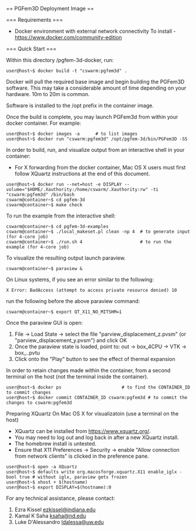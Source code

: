 == PGFem3D Deployment Image ==

=== Requirements ===
  * Docker environment with external network connectivity
    To install - https://www.docker.com/community-edition    

=== Quick Start ===

Within this directory /pgfem-3d-docker, run:
```
user@host~$ docker build -t "cswarm:pgfem3d" .
```

Docker will pull the required base image and begin building the
PGFem3D software. This may take a considerable amount of time
depending on your hardware. 10m to 20m is common.

Software is installed to the /opt prefix in the container image.

Once the build is complete, you may launch PGFem3d from within your
docker container. For example:
```
user@host~$ docker images -a      # to list images
user@host~$ docker run "cswarm:pgfem3d" /opt/pgfem-3d/bin/PGFem3D -SS
```

In order to build, run, and visualize output from an interactive shell in your
container:
 * For X forwarding from the docker container, Mac OS X users must first follow
   XQuartz instructions at the end of this document.

```
user@host~$ docker run --net=host -e DISPLAY --volume="$HOME/.Xauthority:/home/cswarm/.Xauthority:rw" -ti "cswarm:pgfem3d" /bin/bash
cswarm@container~$ cd pgfem-3d
cswarm@container~$ make check
```

To run the example from the interactive shell:
```
cswarm@container~$ cd pgfem-3d-examples 
cswarm@container~$ ./local_makeset.pl clean -np 4  # to generate input (for 4-core job)
cswarm@container~$ ./run.sh 4                      # to run the example (for 4-core job)
```

To visualize the resulting output launch paraview.
```
cswarm@container~$ paraview &
```

On Linux systems, if you see an error similar to the following:

```
X Error: BadAccess (attempt to access private resource denied) 10
```

run the following before the above paraview command:

```
cswarm@container~$ export QT_X11_NO_MITSHM=1
```

Once the paraview GUI is open:
1. File -> Load State -> select the file "parview_displacement_z.pvsm" (or "parview_displacement_y.pvsm") and click OK
2. Once the paraview state is loaded, point to: out -> box_4CPU -> VTK -> box_..pvtu 
3. Click onto the "Play" button to see the effect of thermal expansion

In order to retain changes made within the container, from a second terminal on
the host (not the terminal inside the container).

```
user@host~$ docker ps                       # to find the CONTAINER_ID to commit changes
user@host~$ docker commit CONTAINER_ID cswarm:pgfem3d # to commit the changes to cswarm:pgfem3d
```

Preparing XQuartz On Mac OS X for visualizatoin (use a terminal on the host)
 * XQuartz can be installed from https://www.xquartz.org/.
 * You may need to log out and log back in after a new XQuartz install.
 * The homebrew install is untested.
 * Ensure that X11 Preferences -> Security -> enable "Allow connection from
   network clients" is clicked in the preference pane.

```
user@host~$ open -a XQuartz
user@host~$ defaults write org.macosforge.xquartz.X11 enable_iglx -bool true # without iglx, paraview gets frozen
user@host~$ xhost + $(hostname)
user@host~$ export DISPLAY=$(hostname):0 
```

For any technical assistance, please contact:
1. Ezra Kissel <ezkissel@indiana.edu>
2. Kamal K Saha <ksaha@nd.edu>
3. Luke D'Alessandro <ldalessa@uw.edu>
